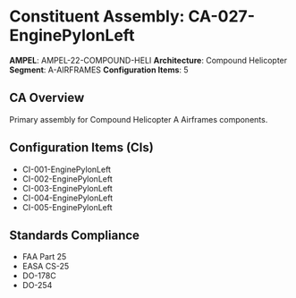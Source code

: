 # Constituent Assembly: CA-027-EnginePylonLeft

**AMPEL**: AMPEL-22-COMPOUND-HELI
**Architecture**: Compound Helicopter
**Segment**: A-AIRFRAMES
**Configuration Items**: 5

## CA Overview
Primary assembly for Compound Helicopter A Airframes components.

## Configuration Items (CIs)
- CI-001-EnginePylonLeft
- CI-002-EnginePylonLeft
- CI-003-EnginePylonLeft
- CI-004-EnginePylonLeft
- CI-005-EnginePylonLeft

## Standards Compliance
- FAA Part 25
- EASA CS-25
- DO-178C
- DO-254
